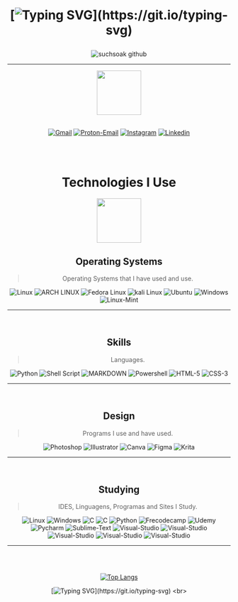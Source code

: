 

<h1 align="center">

[![Typing SVG](https://readme-typing-svg.herokuapp.com?font=Fira+Code&pause=1000&color=6906CFFF&center=true&lines=~+Hello+I'm+m?x!+~)](https://git.io/typing-svg)

</h1>

<div align="center"> 

![suchsoak github](https://github-profile-summary-cards.vercel.app/api/cards/profile-details?username=suchsoak&theme=2077)

</h1>
<hr>

  



<!-- [![Top Langs](https://github-readme-stats.vercel.app/api/top-langs/?username=suchsoak&hide_progress=false&theme=midnight-purple)](https://github.com/anuraghazra/github-readme-stats) -->

<div align="center"> 

<img src="https://media3.giphy.com/media/YRMb6dd7zprS00JdGZ/giphy.gif?cid=ecf05e47dgtl6vh0u9jff54qd244e1v0zcajq2ng3a6qfsgz&ep=v1_stickers_search&rid=giphy.gif&ct=s" width="100" center=true></img>
<br>
<br>

<div class="cat">

[![Gmail](https://img.shields.io/badge/Gmail-D14836?style=for-the-badge&logo=gmail&logoColor=white)](mailto:max14soak@gmail.com)
[![Proton-Email](https://img.shields.io/badge/ProtonMail-8B89CC?style=for-the-badge&logo=protonmail&logoColor=white)](https://)
[![Instagram](https://img.shields.io/badge/Instagram-E4405F?style=for-the-badge&logo=instagram&logoColor=white)](https://www.instagram.com/desenhorealidade/)
[![Linkedin](https://img.shields.io/badge/LinkedIn-0077B5?style=for-the-badge&logo=linkedin&logoColor=white)](https://www.linkedin.com/in/maxsuell-aquiles-b643a6236/)

</div>

<br>
<br>

# Technologies I Use

<img src="https://media.giphy.com/media/WUlplcMpOCEmTGBtBW/giphy.gif" width="100">

## Operating Systems
> Operating Systems that I have used and use.
<div class="Sistemas-Operacionais">

<img alt="Linux" src="https://img.shields.io/badge/Linux-FCC624?style=for-the-badge&logo=linux&logoColor=black"></img>
<img alt="ARCH LINUX" src="https://img.shields.io/badge/Arch_Linux-1793D1?style=for-the-badge&logo=arch-linux&logoColor=white"></img>
<img alt="Fedora Linux" src="https://img.shields.io/badge/Fedora-294172?style=for-the-badge&logo=fedora&logoColor=white"></img>
<img alt="kali Linux" src="https://img.shields.io/badge/Kali_Linux-557C94?style=for-the-badge&logo=kali-linux&logoColor=white"></img>
<img alt="Ubuntu" src="https://img.shields.io/badge/Ubuntu-E95420?style=for-the-badge&logo=ubuntu&logoColor=white"></img>
<img alt="Windows" src="https://img.shields.io/badge/Windows-0078D6?style=for-the-badge&logo=windows&logoColor=white"></img>
<img alt="Linux-Mint" src="https://img.shields.io/badge/Linux_Mint-87CF3E?style=for-the-badge&logo=linux-mint&logoColor=white"></img>
<hr>


</div>
<br>

## Skills
> Languages.
<div>

<img alt="Python" src="https://img.shields.io/badge/Python-3776AB?style=for-the-badge&logo=python&logoColor=white"></img>
<img alt="Shell Script" src="https://img.shields.io/badge/Shell_Script-121011?style=for-the-badge&logo=gnu-bash&logoColor=white"></img>
<img alt="MARKDOWN" src="https://img.shields.io/badge/Markdown-000000?style=for-the-badge&logo=markdown&logoColor=white"></img>
<img alt="Powershell" src="https://img.shields.io/badge/Powershell-2CA5E0?style=for-the-badge&logo=powershell&logoColor=white"></img>
<img alt="HTML-5" src="https://img.shields.io/badge/HTML5-E34F26?style=for-the-badge&logo=html5&logoColor=white"></img>
<img alt="CSS-3" src="https://img.shields.io/badge/CSS3-1572B6?style=for-the-badge&logo=css3&logoColor=white"></img>

<hr>
</div> 
<br>

## Design
> Programs I use and have used.
<div>

<img alt="Photoshop" src="https://img.shields.io/badge/Adobe%20Photoshop-31A8FF?style=for-the-badge&logo=Adobe%20Photoshop&logoColor=black"></img>
<img alt="Illustrator" src="https://img.shields.io/badge/Adobe%20Illustrator-FF9A00?style=for-the-badge&logo=adobe%20illustrator&logoColor=white"></img>
<img alt="Canva" src="https://img.shields.io/badge/Canva-%2300C4CC.svg?&style=for-the-badge&logo=Canva&logoColor=white"></img>
<img alt="Figma" src="https://img.shields.io/badge/Figma-F24E1E?style=for-the-badge&logo=figma&logoColor=white"></img>
<img alt="Krita" src="https://img.shields.io/badge/Krita-203759?style=for-the-badge&logo=krita&logoColor=EEF37B"></img>
<hr>
</div>

<br>

## Studying
> IDES, Linguagens, Programas and Sites I Study.

<div>

<img alt="Linux" src="https://img.shields.io/badge/Linux-FCC624?style=for-the-badge&logo=linux&logoColor=black"></img>
<img alt="Windows" src="https://img.shields.io/badge/Windows-0078D6?style=for-the-badge&logo=windows&logoColor=white"></img>
<img alt="C" src="https://img.shields.io/badge/C-00599C?style=for-the-badge&logo=c&logoColor=white"></img>
<img alt="C" src="https://img.shields.io/badge/C%2B%2B-00599C?style=for-the-badge&logo=c%2B%2B&logoColor=white"></img>
<img alt="Python" src="https://img.shields.io/badge/Python-3776AB?style=for-the-badge&logo=python&logoColor=white"></img>
<img alt="Frecodecamp" src="https://img.shields.io/badge/freecodecamp-27273D?style=for-the-badge&logo=freecodecamp&logoColor=white"></img>
<img alt="Udemy" src="https://img.shields.io/badge/Udemy-EC5252?style=for-the-badge&logo=Udemy&logoColor=white"></img>
<img alt="Pycharm" src="https://img.shields.io/badge/PyCharm-000000.svg?&style=for-the-badge&logo=PyCharm&logoColor=white"></img>
<img alt="Sublime-Text" src="https://img.shields.io/badge/sublime_text-%23575757.svg?&style=for-the-badge&logo=sublime-text&logoColor=important"></img>
<img alt="Visual-Studio" src="https://img.shields.io/badge/Visual_Studio_Code-0078D4?style=for-the-badge&logo=visual%20studio%20code&logoColor=white"></img>
<img alt="Visual-Studio" src="https://img.shields.io/badge/Visual_Studio-5C2D91?style=for-the-badge&logo=visual%20studio&logoColor=white"></img>
<img alt="Visual-Studio" src="https://img.shields.io/badge/windows%20terminal-4D4D4D?style=for-the-badge&logo=windows%20terminal&logoColor=white"></img>
<img alt="Visual-Studio" src="https://img.shields.io/badge/powershell-5391FE?style=for-the-badge&logo=powershell&logoColor=white"></img>
<img alt="Visual-Studio" src="https://img.shields.io/badge/GIT-E44C30?style=for-the-badge&logo=git&logoColor=white"></img>
<hr>
<br>
<br>

</div>
</div>

<!-- ![suchsoak GitHub stats](https://github-readme-stats.vercel.app/api?username=suchsoak&show_icons=true&theme=midnight-purple)  -->

[![Top Langs](https://github-readme-stats.vercel.app/api/top-langs/?username=suchsoak&hide_progress=false&theme=midnight-purple)](https://github.com/anuraghazra/github-readme-stats) 


[![Typing SVG](https://readme-typing-svg.herokuapp.com?font=Mr.robot&pause=1000&color=8100CF&vCenter=true&width=449&height=111&lines=Thank+you+for+viewing+my+profile+!!)](https://git.io/typing-svg)
<br>





<!-- Alguns Sites Utilizados -->
<!-- https://giphy.com/search/Stickers-python-stickers -->
<!-- https://readme-typing-svg.herokuapp.com/demo/ -->
<!-- https://github.com/trinib/trinib/blob/main/README.md -->
<!-- https://animated-fluent-emoji.vercel.app/ -->



